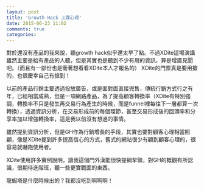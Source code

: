 ```yaml
---
layout: post
title: 'Growth Hack 上課心得'
date: 2015-06-23 11:02
comments: true
categories: 
---
```

對於還沒有產品的我來說，聽growth hack似乎還太早了點。不過XDite這場演講雖然主要是給有產品的人聽，但是其實也是聽到不少有用的資訊，算是增廣見聞吧。（而且有一部份也是衝著想看看XDite本人才報名的）
XDite的門票真是要用搶的，也很慶幸自己有搶到！

以前的產品行銷主要透過投放廣告，或是面對面直接兜售，傳統行銷方式行之有年，已經相當成熟，但是一項網路產品，為了提高顧客轉換率（XDite有特別強調，轉換率不只是發生再交易行為產生的時候，而是funnel裡每往下一層都算一次轉換），透過資訊分析，在交易形成前的每個環節，甚至交易形成後的回頭率和分享率加以增強轉換率，這是我以前沒有想過的事情。

雖然提到資訊分析，但是GH作為行銷增長的手段，其實也要對顧客心理相當照顧，像是XDite提到許多提高信心的方式，舊式的網站很少有顧到顧客心理的，很容易就嚇跑使用者。

XDite使用許多實例說明，讓我這個門外漢能很快提綱挈領，對GH的概觀有所認識，很期待進階班，聽一些更實戰面的東西。

龍蝦塔是什麼時候出的？我都沒吃到啊啊啊！